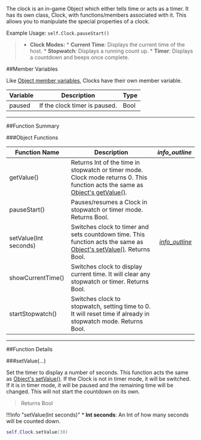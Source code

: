 The clock is an in-game Object which either tells time or acts as a timer. It has its own class, Clock, with functions/members associated with it. This allows you to manipulate the special properties of a clock.

Example Usage: `self.Clock.pauseStart()`

> * **Clock Modes:**
>       * **Current Time**: Displays the current time of the host.
>       * **Stopwatch**: Displays a running count up.
>       * **Timer**: Displays a countdown and beeps once complete.

##Member Variables

Like [Object member variables](object#member-variables), Clocks have their own member variable.

Variable | Description | Type
-- | -- | :--
paused | If the clock timer is paused. | Bool

---

##Function Summary

###Object Functions

Function Name | Description | <i class="material-icons" style="line-height:90%;">info_outline</i>
-- | -- | --:
getValue() | Returns Int of the time in stopwatch or timer mode. Clock mode returns 0. This function acts the same as [Object's getValue()](object#getvalue). | 
pauseStart() | Pauses/resumes a Clock in stopwatch or timer mode. Returns Bool. |
setValue(Int seconds) | Switches clock to timer and sets countdown time. This function acts the same as [Object's setValue()](object#setvalue). Returns Bool. | [<i class="material-icons" style="line-height:150%;">info_outline</i>](#setvalue)
showCurrentTime() | Switches clock to display current time. It will clear any stopwatch or timer. Returns Bool. |
startStopwatch() | Switches clock to stopwatch, setting time to 0. It will reset time if already in stopwatch mode. Returns Bool. |

---

##Function Details

###setValue(...)

Set the timer to display a number of seconds. This function acts the same as [Object's setValue()](object#setvalue). If the Clock is not in timer mode, it will be switched. If it is in timer mode, it will be paused and the remaining time will be changed. This will not start the countdown on its own.

> Returns Bool

!!!info "setValue(Int seconds)"
    * **Int seconds**: An Int of how many seconds will be counted down.
    
``` Lua
self.Clock.setValue(30)
```
